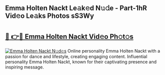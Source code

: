 ## Emma Holten Nackt Le𝚊k𝚎d N𝚞𝚍e - Part-1hR Vid𝚎o Le𝚊ks Photos sS3Wy

# <h2><a href="http://fb5mgpr.evod.top/?m=Emma+Holten+Nackt">🔗 👉🔴 Emma Holten Nackt Vid𝚎o Ph𝚘t𝚘s</a></h2>

[![Emma Holten Nackt N𝚞d𝚎s](https://i.imgur.com/8V9OHl7.gif)](http://fb5mgpr.evod.top/?m=Emma+Holten+Nackt)
Online personality Emma Holten Nackt with a passion for dance and lifestyle, creating engaging content. Influential personality Emma Holten Nackt, known for their captivating presence and inspiring message. 

